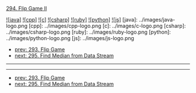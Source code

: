 [294. Flip Game II](https://leetcode.com/problems/flip-game-ii/)

[![java]](../java/294-flip-game-ii.md)
[![cpp]](../cpp/294-flip-game-ii.md)
[![c]](../c/294-flip-game-ii.md)
[![csharp]](../csharp/294-flip-game-ii.md)
[![ruby]](../ruby/294-flip-game-ii.md)
[![python]](../python/294-flip-game-ii.md)
[![js]](../js/294-flip-game-ii.md)
[java]: ../images/java-logo.png
[cpp]: ../images/cpp-logo.png
[c]: ../images/c-logo.png
[csharp]: ../images/csharp-logo.png
[ruby]: ../images/ruby-logo.png
[python]: ../images/python-logo.png
[js]: ../images/js-logo.png

- [prev: 293. Flip Game](293-flip-game.md)
- [next: 295. Find Median from Data Stream](295-find-median-from-data-stream.md)

---



---

- [prev: 293. Flip Game](293-flip-game.md)
- [next: 295. Find Median from Data Stream](295-find-median-from-data-stream.md)
